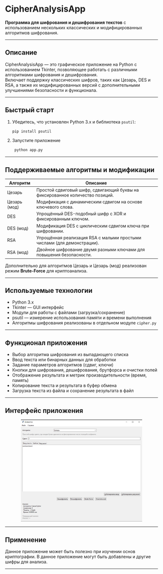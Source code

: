 # CipherAnalysisApp

**Программа для шифрования и дешифрования текстов** с использованием нескольких классических и модифицированных алгоритмов шифрования.

---

## Описание

CipherAnalysisApp — это графическое приложение на Python с использованием Tkinter, позволяющее работать с различными алгоритмами шифрования и дешифрования.  
Включает поддержку классических шифров, таких как Цезарь, DES и RSA, а также их модифицированных версий с дополнительными улучшениями безопасности и функционала.

---
## Быстрый старт

1. Убедитесь, что установлен Python 3.x и библиотека `psutil`:
   ```bash
   pip install psutil
   ```
2. Запустите приложение
    ```bash
     python app.py
    ```
---
## Поддерживаемые алгоритмы и модификации

| Алгоритм         | Описание                                                                                   |
|------------------|--------------------------------------------------------------------------------------------|
| Цезарь           | Простой сдвиговый шифр, сдвигающий буквы на фиксированное количество позиций.             |
| Цезарь (мод)     | Модификация с динамическим сдвигом на основе ключевого слова.                              |
| DES              | Упрощённый DES-подобный шифр с XOR и фиксированным ключом.                                |
| DES (мод)        | Модификация DES с циклическим сдвигом ключа при шифровании.                               |
| RSA              | Упрощённая реализация RSA с малыми простыми числами (для демонстрации).                    |
| RSA (мод)        | Двойное шифрование двумя разными ключами для повышения безопасности.                       |

Дополнительно для алгоритмов Цезарь и Цезарь (мод) реализован режим **Brute-Force** для криптоанализа.

---

## Используемые технологии

- Python 3.x
- Tkinter — GUI интерфейс
- Модули для работы с файлами (загрузка/сохранение)
- psutil — измерение использования памяти и времени выполнения
- Алгоритмы шифрования реализованы в отдельном модуле `cipher.py`

---

## Функционал приложения

- Выбор алгоритма шифрования из выпадающего списка
- Ввод текста или бинарных данных для обработки
- Задание параметров алгоритмов (сдвиг, ключи)
- Кнопки для шифрования, дешифрования, брутфорса и очистки полей
- Отображение результата и метрик производительности (время, память)
- Копирование текста и результата в буфер обмена
- Загрузка текста из файла и сохранение результата в файл

---

## Интерфейс приложения 

<p align="center">
  <img src="presentation/util.png" width="400" alt="Интерфейс" />
</p>
 
---


## Применение

Данное приложение может быть полезно при изучении основ криптографии. В данное приложение могут быть добавлены и другие шифры для анализа.

---


